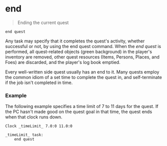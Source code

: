 # end

> Ending the current quest

```
end quest
```

Any task may specify that it completes the quest's activity, whether successful or not, by using the end quest command. When the _end quest_ is performed, all quest-related objects (green background) in the player's inventory are removed, other quest resources (Items, Persons, Places, and Foes) are discarded, and the player's log book emptied.

Every well-written side quest usually has an end to it. Many quests employ the common idiom of a set time to complete the quest in, and self-terminate if the job isn't completed in time.


### Example

The following example specifies a time limit of 7 to 11 days for the quest. If the PC hasn't made good on the quest goal in that time, the quest ends when that clock runs down.

```
Clock _timeLimit_ 7.0:0 11.0:0

_timeLimit_ task:
    end quest
```
